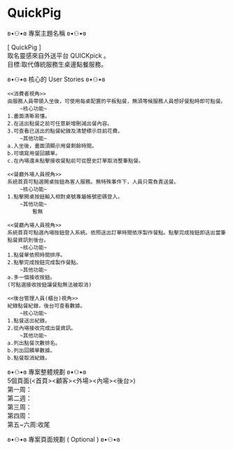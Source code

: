 # QuickPig

ʚ•⚇•ɞ 專案主題名稱 ʚ•⚇•ɞ  

[ QuickPig ]  
取名靈感來自外送平台 QUICKpick 。  
目標:取代傳統服務生桌邊點餐服務。  

ʚ•⚇•ɞ 核心的 User Stories ʚ•⚇•ɞ  
```  
<<消費者視角>>  
由服務人員帶領入坐後，可使用每桌配置的平板點餐，無須等候服務人員想好餐點時即可點餐。  
    ~核心功能~  
1.畫面清晰易懂。  
2.在送出點餐之前可任意新增刪減出餐內容。  
3.可查看已送出的點餐紀錄及清楚標示目前花費。  
    ~其他功能~  
a.入坐後，畫面須顯示用餐剩餘時間。  
b.可填寫用餐回饋單。  
c.在內場還未點擊接收餐點前可從歷史訂單取消整筆點餐。  
```  
```  
<<餐廳外場人員視角>>  
系統首頁可點選開桌按鈕為客人服務。無特殊事件下，人員只需負責送餐。  
    ~核心功能~  
1.點擊開桌按鈕輸入相對桌號專屬帳號密碼登入。  
    ~其他功能~  
        暫無  
```  
```  
<<餐廳內場人員視角>>  
系統首頁可點選內場按鈕登入系統。依照送出訂單時間依序製作餐點。點擊完成按鈕即送出當筆點餐資訊到後台。  
    ~核心功能~  
1.點餐單依照時間排序。  
2.點擊完成按鈕完成製作餐點。  
    ~其他功能~  
a.多一個接收按鈕。  
(可點選接收按鈕讓餐點無法被取消)  
```  
```  
<<後台管理人員(櫃台)視角>>  
紀錄點餐紀錄，後台可查看數據。  
    ~核心功能~  
1.點餐送出紀錄。  
2.從內場接收完成出餐資訊。  
    ~其他功能~  
a.列出點餐次數排名。  
b.列出回饋單數據。  
b.點餐取消紀錄。  
```  

ʚ•⚇•ɞ 專案整體規劃 ʚ•⚇•ɞ  
5個頁面(<首頁><顧客><外場><內場><後台>)  
第一周：  
第二週：  
第三周：  
第四周：  
第五~六周:收尾  
  
ʚ•⚇•ɞ 專案頁面規劃 ( Optional ) ʚ•⚇•ɞ  
  
